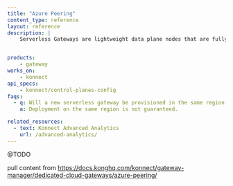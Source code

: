 ```yaml
---
title: "Azure Peering"
content_type: reference
layout: reference
description: | 
    Serverless Gateways are lightweight data plane nodes that are fully managed by {{site.konnect_short_name}}.


products:
    - gateway
works_on:
    - konnect
api_specs:
    - konnect/control-planes-config
faqs:
  - q: Will a new serverless gateway be provisioned in the same region as {{site.konnect_short_name}}?
    a: Deployment on the same region is not guaranteed. 

related_resources:
  - text: Konnect Advanced Analytics
    url: /advanced-analytics/
---
```


@TODO

pull content from https://docs.konghq.com/konnect/gateway-manager/dedicated-cloud-gateways/azure-peering/
